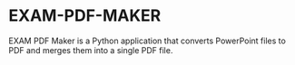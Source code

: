 # EXAM-PDF-MAKER
EXAM PDF Maker is a Python application that converts PowerPoint files to PDF and merges them into a single PDF file.
